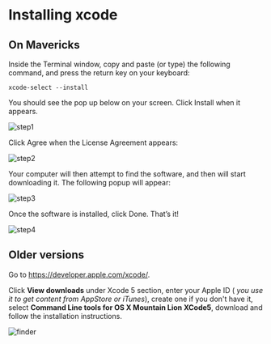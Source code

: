 # Installing xcode


## On Mavericks

Inside the Terminal window, copy and paste (or type) the following command, and press the return key on your keyboard:

````
xcode-select --install
````

You should see the pop up below on your screen. Click Install when it appears.

![step1](https://github.com/makersacademy/course/raw/master/pills/images/install-clt-mavericks-step-1.png)

Click Agree when the License Agreement appears:

![step2](https://github.com/makersacademy/course/raw/master/pills/images/install-clt-mavericks-step-2.png)

Your computer will then attempt to find the software, and then will start downloading it. The following popup will appear:

![step3](https://github.com/makersacademy/course/raw/master/pills/images/install-clt-mavericks-step-4.png)

Once the software is installed, click Done. That’s it!

![step4](https://github.com/makersacademy/course/raw/master/pills/images/install-clt-mavericks-step-5.png)

## Older versions
Go to https://developer.apple.com/xcode/. 

Click **View downloads** under Xcode 5 section, enter your Apple ID ( _you use it to get content from AppStore or iTunes_), create one if you don't have it, select **Command Line tools for OS X Mountain Lion XCode5**, download and follow the installation instructions. 

![finder](https://github.com/makersacademy/course/raw/master/day_one/images/command_line_tools.png)